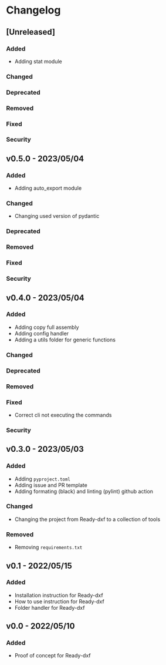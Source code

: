 # Changelog

## [Unreleased]

### Added
- Adding stat module
### Changed
### Deprecated
### Removed
### Fixed
### Security

## v0.5.0 - 2023/05/04

### Added
- Adding auto_export module
### Changed
- Changing used version of pydantic
### Deprecated
### Removed
### Fixed
### Security

## v0.4.0 - 2023/05/04

### Added
- Adding copy full assembly
- Adding config handler
- Adding a utils folder for generic functions
### Changed
### Deprecated
### Removed
### Fixed
- Correct cli not executing the commands
### Security

## v0.3.0 - 2023/05/03

### Added
- Adding `pyproject.toml`
- Adding issue and PR template
- Adding formating (black) and linting (pylint) github action

### Changed
- Changing the project from Ready-dxf to a collection of tools

### Removed
- Removing `requirements.txt`


## v0.1 - 2022/05/15
### Added
- Installation instruction for Ready-dxf
- How to use instruction for Ready-dxf
- Folder handler for Ready-dxf

## v0.0 - 2022/05/10
### Added
- Proof of concept for Ready-dxf

